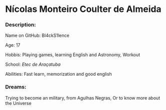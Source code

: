 # Nícolas Monteiro Coulter de Almeida

### Description:
Name on GitHub: Bl4ckS1lence

Age: 17

Hobbis: Playing games, learning English and Astronomy, Workout

School: *Etec de Araçatuba*

Abilities: Fast learn, memorization and good english

### Dreams:

Trying to become an military, from Agulhas Negras, Or to know more about the Universe